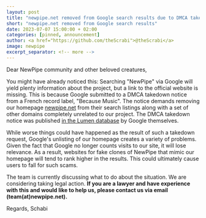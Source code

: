 ```yaml
---
layout: post
title: "newpipe.net removed from Google search results due to DMCA take down request"
short: "newpipe.net removed from Google search results"
date: 2023-07-07 15:00:00 + 02:00
categories: [pinned, announcement]
author: <a href="https://github.com/theScrabi">@theScrabi</a>
image: newpipe
excerpt_separator: <!-- more -->
---
```

Dear NewPipe community and other beloved creatures,

You might have already noticed this: Searching "NewPipe" via Google will yield plenty information about the project, but a link to the official website is missing. This is because Google submitted to a DMCA takedown notice from a French record label, "Because Music". The notice demands removing our homepage [newpipe.net](https://newpipe.net) from their search listings along with a set of other domains completely unrelated to our project. The DMCA takedown notice was published [in the Lumen database](https://lumendatabase.org/notices/34149383) by Google themselves.

While worse things could have happened as the result of such a takedown request, Google's unlisting of our homepage creates a variety of problems. Given the fact that Google no longer counts visits to our site, it will lose relevance. As a result, websites for fake clones of NewPipe that mimic our homepage will tend to rank higher in the results. This could ultimately cause users to fall for such scams.

The team is currently discussing what to do about the situation. We are considering taking legal action. **If you are a lawyer and have experience with this and would like to help us, please contact us via email (team(at)newpipe.net).**


Regards,
Schabi
